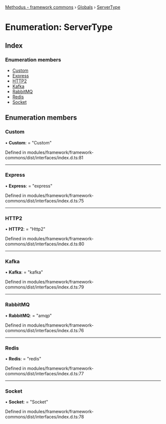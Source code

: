 [Methodus - framework commons](../README.md) › [Globals](../globals.md) › [ServerType](modules/framework/common/servertype.md)

# Enumeration: ServerType

## Index

### Enumeration members

* [Custom](#custom)
* [Express](#express)
* [HTTP2](#http2)
* [Kafka](#kafka)
* [RabbitMQ](#rabbitmq)
* [Redis](#redis)
* [Socket](#socket)

## Enumeration members

###  Custom

• **Custom**: = "Custom"

Defined in modules/framework/framework-commons/dist/interfaces/index.d.ts:81

___

###  Express

• **Express**: = "express"

Defined in modules/framework/framework-commons/dist/interfaces/index.d.ts:75

___

###  HTTP2

• **HTTP2**: = "Http2"

Defined in modules/framework/framework-commons/dist/interfaces/index.d.ts:80

___

###  Kafka

• **Kafka**: = "kafka"

Defined in modules/framework/framework-commons/dist/interfaces/index.d.ts:79

___

###  RabbitMQ

• **RabbitMQ**: = "amqp"

Defined in modules/framework/framework-commons/dist/interfaces/index.d.ts:76

___

###  Redis

• **Redis**: = "redis"

Defined in modules/framework/framework-commons/dist/interfaces/index.d.ts:77

___

###  Socket

• **Socket**: = "Socket"

Defined in modules/framework/framework-commons/dist/interfaces/index.d.ts:78
